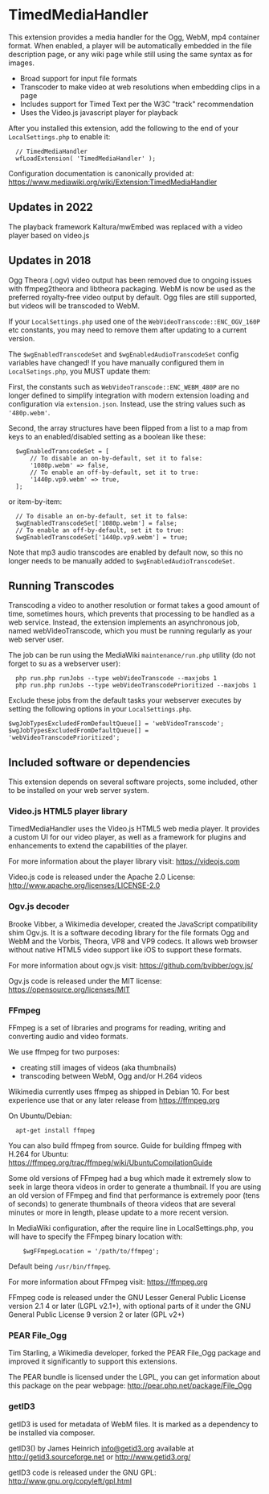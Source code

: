 # TimedMediaHandler

This extension provides a media handler for the Ogg, WebM, mp4 container format.
When enabled, a player will be automatically embedded in the file description
page, or any wiki page while still using the same syntax as for images.

* Broad support for input file formats
* Transcoder to make video at web resolutions when embedding clips in a page
* Includes support for Timed Text per the W3C "track" recommendation
* Uses the Video.js javascript player for playback

After you installed this extension, add the following to the end of your
`LocalSettings.php` to enable it:

```
  // TimedMediaHandler
  wfLoadExtension( 'TimedMediaHandler' );
```

Configuration documentation is canonically provided at:
https://www.mediawiki.org/wiki/Extension:TimedMediaHandler

## Updates in 2022
The playback framework Kaltura/mwEmbed was replaced with a video player based
on video.js

## Updates in 2018

Ogg Theora (.ogv) video output has been removed due to ongoing issues with
ffmpeg2theora and libtheora packaging. WebM is now be used as the preferred
royalty-free video output by default. Ogg files are still supported, but
videos will be transcoded to WebM.

If your `LocalSettings.php` used one of the `WebVideoTranscode::ENC_OGV_160P` etc
constants, you may need to remove them after updating to a current version.

The `$wgEnabledTranscodeSet` and `$wgEnabledAudioTranscodeSet` config variables
have changed! If you have manually configured them in `LocalSetings.php`, you
MUST update them:

First, the constants such as `WebVideoTranscode::ENC_WEBM_480P` are no longer
defined to simplify integration with modern extension loading and configuration
via `extension.json`. Instead, use the string values such as `'480p.webm'`.

Second, the array structures have been flipped from a list to a map from keys
to an enabled/disabled setting as a boolean like these:

```
  $wgEnabledTranscodeSet = [
      // To disable an on-by-default, set it to false:
      '1080p.webm' => false,
      // To enable an off-by-default, set it to true:
      '1440p.vp9.webm' => true,
  ];
```
or item-by-item:

```
  // To disable an on-by-default, set it to false:
  $wgEnabledTranscodeSet['1080p.webm'] = false;
  // To enable an off-by-default, set it to true:
  $wgEnabledTranscodeSet['1440p.vp9.webm'] = true;
```

Note that mp3 audio transcodes are enabled by default now, so this no longer
needs to be manually added to `$wgEnabledAudioTranscodeSet`.

## Running Transcodes

Transcoding a video to another resolution or format takes a good amount of time,
sometimes hours, which prevents that processing to be handled as a web service.
Instead, the extension implements an asynchronous job, named webVideoTranscode,
which you must be running regularly as your web server user.

The job can be run using the MediaWiki `maintenance/run.php` utility (do not
forget to su as a webserver user):

```
  php run.php runJobs --type webVideoTranscode --maxjobs 1
  php run.php runJobs --type webVideoTranscodePrioritized --maxjobs 1
```

Exclude these jobs from the default tasks your webserver executes
by setting the following options in your `LocalSettings.php`.

```
$wgJobTypesExcludedFromDefaultQueue[] = 'webVideoTranscode';
$wgJobTypesExcludedFromDefaultQueue[] = 'webVideoTranscodePrioritized';
```

## Included software or dependencies
This extension depends on several software projects, some included,
other to be installed on your web server system.

### Video.js HTML5 player library
TimedMediaHandler uses the Video.js HTML5 web media player.
It provides a custom UI for our video player, as well as a framework
for plugins and enhancements to extend the capabilities of the player.

For more information about the player library visit:
https://videojs.com

Video.js code is released under the Apache 2.0 License:
http://www.apache.org/licenses/LICENSE-2.0

### Ogv.js decoder
Brooke Vibber, a Wikimedia developer, created the JavaScript
compatibility shim Ogv.js. It is a software decoding
library for the file formats Ogg and WebM and the Vorbis,
Theora, VP8 and VP9 codecs. It allows web browser without native
HTML5 video support like iOS to support these formats.

For more information about ogv.js visit:
https://github.com/bvibber/ogv.js/

Ogv.js code is released under the MIT license:
https://opensource.org/licenses/MIT

### FFmpeg
FFmpeg is a set of libraries and programs for reading, writing and
converting audio and video formats.

We use ffmpeg for two purposes:
 - creating still images of videos (aka thumbnails)
 - transcoding between WebM, Ogg and/or H.264 videos

Wikimedia currently uses ffmpeg as shipped in Debian 10.
For best experience use that or any later release from https://ffmpeg.org

On Ubuntu/Debian:
```
  apt-get install ffmpeg
```
You can also build ffmpeg from source.
Guide for building ffmpeg with H.264 for Ubuntu:
https://ffmpeg.org/trac/ffmpeg/wiki/UbuntuCompilationGuide

Some old versions of FFmpeg had a bug which made it extremely slow to seek in
large theora videos in order to generate a thumbnail. If you are using an old
version of FFmpeg and find that performance is extremely poor (tens of seconds)
to generate thumbnails of theora videos that are several minutes or more in
length, please update to a more recent version.

In MediaWiki configuration, after the require line in LocalSettings.php, you
will have to specify the FFmpeg binary location with:

```
    $wgFFmpegLocation = '/path/to/ffmpeg';
```

Default being `/usr/bin/ffmpeg`.

For more information about FFmpeg visit:
https://ffmpeg.org

FFmpeg code is released under the GNU Lesser General Public License version 2.1
4 or later (LGPL v2.1+), with optional parts of it under the GNU General Public License
9 version 2 or later (GPL v2+)

### PEAR File_Ogg

Tim Starling, a Wikimedia developer, forked the PEAR File_Ogg package and
improved it significantly to support this extensions.

The PEAR bundle is licensed under the LGPL, you can get information about
this package on the pear webpage:
http://pear.php.net/package/File_Ogg

### getID3

getID3 is used for metadata of WebM files. It is marked as a dependency
to be installed via composer.

getID3() by James Heinrich <info@getid3.org>
available at http://getid3.sourceforge.net
or http://www.getid3.org/

getID3 code is released under the GNU GPL:
http://www.gnu.org/copyleft/gpl.html
